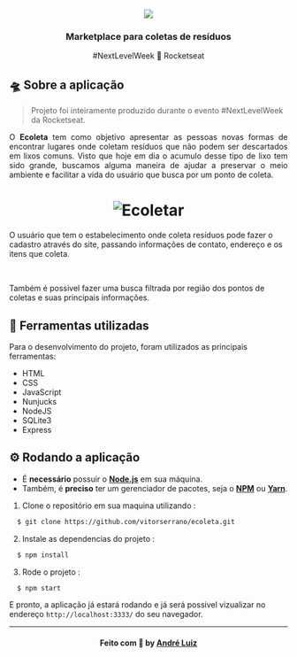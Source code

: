 <h1 align="center"> 
  <img src="https://github.com/whyandree/Ecoleta-NLW-Stater/blob/master/public/assets/logo.svg" />
</h1>

<h3 align="center">
Marketplace para coletas de resíduos
</h3>

<p align="center">
#NextLevelWeek 🚀 Rocketseat
</p>

<h2>🛸 Sobre a aplicação </h2>
<blockquote>Projeto foi inteiramente produzido durante o evento #NextLevelWeek da Rocketseat.</blockquote>

<p align="justify">O <b>Ecoleta</b> tem como objetivo apresentar as pessoas novas formas de encontrar lugares
onde coletam resíduos que não podem ser descartados em lixos
comuns. Visto que hoje em dia o acumulo desse tipo de lixo tem sido
grande, buscamos alguma maneira de ajudar a preservar o meio ambiente
e facilitar a vida do usuário que busca por um ponto de coleta.</p>

<h1 align="center" >
 <img alt="Ecoletar" src="https://user-images.githubusercontent.com/62680019/84052445-f76c4080-a986-11ea-8eb5-be516b254956.png"> 
</h1>

<p>O usuário que tem o
estabelecimento onde coleta resíduos pode fazer o cadastro através
do site, passando informações de contato, endereço e os itens que coleta.</p>
<br />
<p>Também é possivel fazer uma busca filtrada por região dos pontos de coletas e suas principais informações.</p>

<h2>🔧 Ferramentas utilizadas </h2>
<p>Para o desenvolvimento do projeto, foram utilizados as principais ferramentas:</p>
<ul>
    <li>HTML</li>
    <li>CSS</li>
    <li>JavaScript</li>
    <li>Nunjucks</li>
    <li>NodeJS</a></li>
    <li>SQLite3</a></li>
    <li>Express</li>
</ul>

## ⚙ Rodando a aplicação ##
  - É **necessário** possuir o **[Node.js](https://nodejs.org/en/)** em sua máquina.
  - Também, é **preciso** ter um gerenciador de pacotes, seja o **[NPM](https://www.npmjs.com/)** ou **[Yarn](https://yarnpkg.com/)**.
  
1. Clone o repositório em sua maquina utilizando :

```sh
  $ git clone https://github.com/vitorserrano/ecoleta.git
```
2. Instale as dependencias do projeto :
```sh
  $ npm install
```
3. Rode o projeto :
```sh
  $ npm start
```

E pronto, a aplicação já estará rodando e já será possivel vizualizar no endereço ```http://localhost:3333/``` do seu navegador.
<hr>
<h4 align="center">
    Feito com 💜 by <a href="https://www.linkedin.com/in/andreluizx/" target="_blank">André Luiz</a>
</h4>
